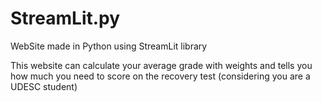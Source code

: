 # StreamLit.py
WebSite made in Python using StreamLit library

This website can calculate your average grade with weights and tells you how much you need to score on the recovery test (considering you are a UDESC student)
